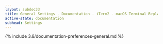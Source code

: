 ```yaml
---
layout: subdoc33
title: General Settings - Documentation - iTerm2 - macOS Terminal Replacement
active-state: documentation
subhead: Settings
---
```

{% include 3.6/documentation-preferences-general.md %}
